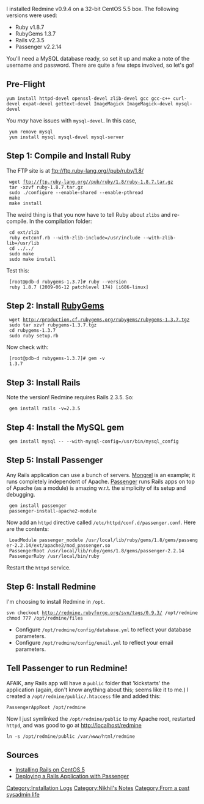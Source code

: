 I installed Redmine v0.9.4 on a 32-bit CentOS 5.5 box. The following
versions were used:

-   Ruby v1.8.7
-   RubyGems 1.3.7
-   Rails v2.3.5
-   Passenger v2.2.14

You'll need a MySQL database ready, so set it up and make a note of the
username and password. There are quite a few steps involved, so let's
go!

Pre-Flight
----------

`yum install httpd-devel openssl-devel zlib-devel gcc gcc-c++ curl-devel expat-devel gettext-devel ImageMagick ImageMagick-devel mysql-devel`

You *may* have issues with `mysql-devel`. In this case,

` yum remove mysql`  
` yum install mysql mysql-devel mysql-server`

Step 1: Compile and Install Ruby
--------------------------------

The FTP site is at <ftp://ftp.ruby-lang.org//pub/ruby/1.8/>

` wget `[`ftp://ftp.ruby-lang.org//pub/ruby/1.8/ruby-1.8.7.tar.gz`](ftp://ftp.ruby-lang.org//pub/ruby/1.8/ruby-1.8.7.tar.gz)  
` tar -xzvf ruby-1.8.7.tar.gz`  
` sudo ./configure --enable-shared --enable-pthread`  
` make`  
` make install`

The weird thing is that you now have to tell Ruby about `zlibs` and
re-compile. In the compilation folder:

` cd ext/zlib`  
` ruby extconf.rb --with-zlib-include=/usr/include --with-zlib-lib=/usr/lib`  
` cd ../../`  
` sudo make`  
` sudo make install`

Test this:

` [root@pdb-d rubygems-1.3.7]# ruby --version`  
` ruby 1.8.7 (2009-06-12 patchlevel 174) [i686-linux]`

Step 2: Install [RubyGems](http://rubygems.org/pages/download)
--------------------------------------------------------------

` wget `[`http://production.cf.rubygems.org/rubygems/rubygems-1.3.7.tgz`](http://production.cf.rubygems.org/rubygems/rubygems-1.3.7.tgz)  
` sudo tar xzvf rubygems-1.3.7.tgz`  
` cd rubygems-1.3.7`  
` sudo ruby setup.rb`

Now check with:

` [root@pdb-d rubygems-1.3.7]# gem -v`  
` 1.3.7`

Step 3: Install Rails
---------------------

Note the version! Redmine requires Rails 2.3.5. So:

` gem install rails -v=2.3.5`

Step 4: Install the MySQL gem
-----------------------------

` gem install mysql -- --with-mysql-config=/usr/bin/mysql_config`

Step 5: Install Passenger
-------------------------

Any Rails application can use a bunch of servers.
[Mongrel](http://rubyforge.org/projects/mongrel/) is an example; it runs
completely independent of Apache. [Passenger](http://www.modrails.com/)
runs Rails apps on top of Apache (as a module) is amazing w.r.t. the
simplicity of its setup and debugging.

` gem install passenger`  
` passenger-install-apache2-module`

Now add an `httpd` directive called `/etc/httpd/conf.d/passenger.conf`.
Here are the contents:

` LoadModule passenger_module /usr/local/lib/ruby/gems/1.8/gems/passenger-2.2.14/ext/apache2/mod_passenger.so`  
` PassengerRoot /usr/local/lib/ruby/gems/1.8/gems/passenger-2.2.14`  
` PassengerRuby /usr/local/bin/ruby`

Restart the `httpd` service.

Step 6: Install Redmine
-----------------------

I'm choosing to install Redmine in `/opt`.

`svn checkout `[`http://redmine.rubyforge.org/svn/tags/0.9.3/`](http://redmine.rubyforge.org/svn/tags/0.9.3/)` /opt/redmine`  
`chmod 777 /opt/redmine/files`

-   Configure `/opt/redmine/config/database.yml` to reflect your
    database parameters.
-   Configure `/opt/redmine/config/email.yml` to reflect your
    email parameters.

Tell Passenger to run Redmine!
------------------------------

AFAIK, any Rails app will have a `public` folder that 'kickstarts' the
application (again, don't know anything about this; seems like it to
me.) I created a `/opt/redmine/public/.htaccess` file and added this:

`PassengerAppRoot /opt/redmine`

Now I just symlinked the `/opt/redmine/public` to my Apache root,
restarted `httpd`, and was good to go at <http://localhost/redmine>

`ln -s /opt/redmine/public /var/www/html/redmine`

Sources
-------

-   [Installing Rails on CentOS
    5](http://www.catapult-creative.com/2009/02/04/installing-rails-on-centos-5/)
-   [Deploying a Rails Application with
    Passenger](http://wiki.ocssolutions.com/Deploying_a_Rails_Application_With_Passenger)

[Category:Installation Logs](Category:Installation_Logs "wikilink")
[Category:Nikhil's Notes](Category:Nikhil's_Notes "wikilink")
[Category:From a past sysadmin
life](Category:From_a_past_sysadmin_life "wikilink")
